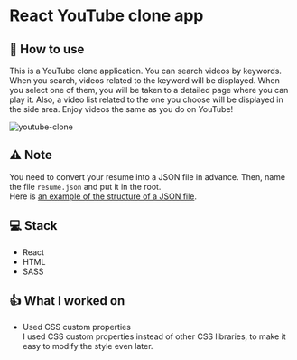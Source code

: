 # React YouTube clone app

## :book: How to use

This is a YouTube clone application. You can search videos by keywords. When you search, videos related to the keyword will be displayed. When you select one of them, you will be taken to a detailed page where you can play it. Also, a video list related to the one you choose will be displayed in the side area. Enjoy videos the same as you do on YouTube!  


![youtube-clone](https://user-images.githubusercontent.com/33252783/102000728-403ae400-3c9f-11eb-8213-7fd2029450a9.gif)


## :warning: Note

You need to convert your resume into a JSON file in advance. Then, name the file `resume.json` and put it in the root.<br>
Here is [an example of the structure of a JSON file](https://github.com/marieooq/resume_json_html/blob/master/resume.json).


## :computer: Stack

- React
- HTML
- SASS

## :thumbsup: What I worked on

- Used CSS custom properties <br>
  I used CSS custom properties instead of other CSS libraries, to make it easy to modify the style even later.

